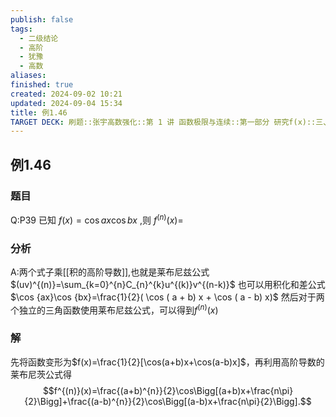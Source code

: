 ```yaml
---
publish: false
tags:
  - 二级结论
  - 高阶
  - 犹豫
  - 高数
aliases: 
finished: true
created: 2024-09-02 10:21
updated: 2024-09-04 15:34
title: 例1.46
TARGET DECK: 刷题::张宇高数强化::第 1 讲 函数极限与连续::第一部分 研究f(x)::三、变形::例1.46
---
```

## 例1.46
### 题目
Q:P39 已知 $f( x) = \cos {ax}\cos {bx}$ ,则 ${f}^{( n) }( x) =$
### 分析
A:两个式子乘[[积的高阶导数]],也就是莱布尼兹公式$(uv)^{(n)}=\sum_{k=0}^{n}C_{n}^{k}u^{(k)}v^{(n-k)}$
也可以用积化和差公式$\cos {ax}\cos {bx}=\frac{1}{2}( \cos ( a + b) x + \cos ( a - b) x)$
然后对于两个独立的三角函数使用莱布尼兹公式，可以得到$f^{(n)}(x)$
### 解
先将函数变形为$f(x)=\frac{1}{2}[\cos(a+b)x+\cos(a-b)x]$，再利用高阶导数的莱布尼茨公式得
$$f^{(n)}(x)=\frac{(a+b)^{n}}{2}\cos\Bigg[(a+b)x+\frac{n\pi}{2}\Bigg]+\frac{(a-b)^{n}}{2}\cos\Bigg[(a-b)x+\frac{n\pi}{2}\Bigg].$$
